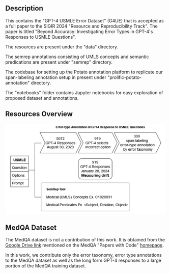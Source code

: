 ## Description

This contains the "GPT-4 USMLE Error Dataset" (G4UE) that is accepted as a full paper to the SIGIR 2024 "Resource and Reproducibility Track". The paper is titled "Beyond Accuracy: Investigating Error Types in GPT-4's Responses to USMLE Questions".

The resources are present under the "data" directory.

The semrep annotations consisting of UMLS concepts and semantic predications are present under "semrep" directory.

The codebase for setting up the Potato annotation platform to replicate our span-labeling annotation setup in present under "prolific-potato-annotation" directory.

The "notebooks" folder contains Jupyter notebooks for easy exploration of proposed dataset and annotations.

## Resources Overview

![Overview of resources created in the paper](resources-overview1.png)

## MedQA Dataset

The MedQA dataset is not a contribution of this work. It is obtained from the [Google Drive link](https://drive.google.com/file/d/1ImYUSLk9JbgHXOemfvyiDiirluZHPeQw/view) mentioned on the MedQA "Papers with Code" [homepage](https://paperswithcode.com/dataset/medqa-usmle).

In this work, we contribute only the error taxonomy, error type annotations to the MedQA dataset as well as the long form GPT-4 responses to a large portion of the MedQA training dataset.


